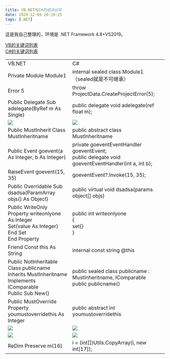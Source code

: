 ```yaml
---
title: VB.NET与C#的语法比较
date: 2020-12-09 20:19:25
tags: [.NET]
---
```


这是我自己整理的，环境是 .NET Framework 4.8+VS2019。  

[VB的关键词列表](https://docs.microsoft.com/zh-cn/dotnet/visual-basic/language-reference/keywords/)  
[C#的关键词列表](https://docs.microsoft.com/zh-cn/dotnet/csharp/language-reference/keywords/)  
<table>
    <tbody>
        <tr>
            <td>
                VB.NET
            </td>
            <td>
                C#
            </td>
            <tr>
                <td>
                    Private Module Module1
                </td>
                <td>
                    internal sealed class Module1 （sealed就是不可继承）
                </td>
            </tr>
            <tr>
                <td>
                    Error 5
                </td>
                <td>
                    throw ProjectData.CreateProjectError(5);
                </td>
            </tr>
            <tr>
                <td>
                    Public Delegate Sub adelegate(ByRef m As Single)
                </td>
                <td>
                    public delegate void adelegate(ref float m);
                </td>
            </tr>
            <tr>
                <td>
                    <img src="https://s3.ax1x.com/2020/12/09/rPZPXQ.png">
                </td>
                <td>
                    <img src="https://s3.ax1x.com/2020/12/09/rPVvkt.png">
                </td>
            </tr>
            <tr>
                <td>
                    Public MustInherit Class MustInheritname
                </td>
                <td>
                    public abstract class MustInheritname
                </td>
            </tr>
            <tr>
                <td>
                    Public Event goevent(a As Integer, b As Integer)
                </td>
                <td>
                    private goeventEventHandler goeventEvent;<br> public delegate void goeventEventHandler(int a, int b);
                </td>
            </tr>
            <tr>
                <td>
                    RaiseEvent goevent(15, 35)
                </td>
                <td>
                    goeventEvent?.Invoke(15, 35);
                </td>
            </tr>
            <tr>
                <td>
                    Public Overridable Sub dsadsa(ParamArray objs() As Object)
                </td>
                <td>
                    public virtual void dsadsa(params object[] objs)
                </td>
            </tr>
            <tr>
                <td>
                    Public WriteOnly Property writeonlyone As Integer <br> Set(value As Integer)<br> End Set<br> End Property<br>
                </td>
                <td>
                    public int writeonlyone<br>{<br>set{}<br>}
                </td>
            </tr>
            <tr>
                <td>
                    Friend Const this As String
                </td>
                <td>
                    internal const string @this
                </td>
            </tr>
            <tr>
                <td>
                    Public NotInheritable Class publicname<br> Inherits MustInheritname<br> Implements IComparable<br> Public Sub New()
                </td>
                <td>
                    public sealed class publicname : MustInheritname, IComparable<br> public publicname()
                </td>
            </tr>
            <tr>
                <td>
                    Public MustOverride Property youmustoverridethis As Integer
                </td>
                <td>
                    public abstract int youmustoverridethis
                </td>
            </tr>
            <tr>
                <td>
                    <img src="https://s3.ax1x.com/2020/12/09/rPmQoR.png">
                </td>
                <td>
                    <img src="https://s3.ax1x.com/2020/12/09/rPmVzT.png">
                </td>
            </tr>
            <tr>
                <td>
                    <img src="https://s3.ax1x.com/2020/12/09/rPm6l8.png">
                </td>
                <td>
                    <img src="https://s3.ax1x.com/2020/12/09/rPmrfP.png">
                </td>
            </tr>
            <tr>
                <td>
                    ReDim Preserve m(16)
                </td>
                <td>
                    i = (int[])Utils.CopyArray(i, new int[17]);
                </td>
            </tr>
        </tr>
    </tbody>
</table>